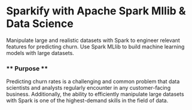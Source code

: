 # Sparkify with Apache Spark Mllib & Data Science
Manipulate large and realistic datasets with Spark to engineer relevant features for predicting churn. 
Use Spark MLlib to build machine learning models with large datasets.


### ** Purpose **
Predicting churn rates is a challenging and common problem that data scientists and analysts regularly encounter in any customer-facing business. 
Additionally, the ability to efficiently manipulate large datasets with Spark is one of the highest-demand skills in the field of data.


